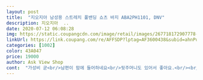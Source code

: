 ```yaml
---
layout: post 
title:  "지오지아 남성용 스트레치 풀밴딩 쇼츠 바지 ABA2PH1101, DNV" 
description: 지오지아  ..
date: 2020-07-12 06:08:28 
img: https://static.coupangcdn.com/image/retail/images/267718172907778-904ad7d3-a4ad-4007-bb9c-8de690a81701.jpg 
linkUrl: https://link.coupang.com/re/AFFSDP?lptag=AF3600438&subid=ahnPublicAsk&pageKey=1654396297&itemId=2818577144&vendorItemId=70785389256&traceid=V0-113-8eb9972e666f0419 
categories: [1002] 
color: 43A047 
price: 19000 
author: Ask View Shop 
cont:  "가성비 굳<br/>남편이 맘에 들어하네요<br/>뒷주머니도 있어서 좋아요.<br/><br/>무릎 바로 위 기장입니다.<br/><br/>바지 핏도 괜찮고<br/>배송 완전 빨라서 좋았어요.<br/><br/>스판있어서 편하게 입기 좋습니다.<br/><br/>싸이즈도 정싸이즈<br/>품질은 좋아보이는데 색이 생각보다 너무 어둡고 칙칙한색이네요  기존 베이지에서 카키색 절반 섞인느낌.<br/> 핏도 좀 큼직하네요.<br/><br/>" 
---
```

